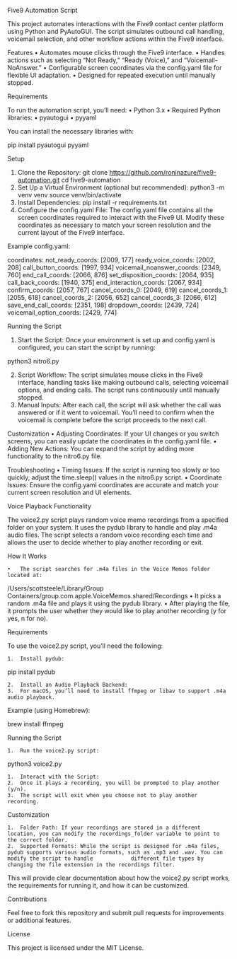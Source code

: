 Five9 Automation Script

This project automates interactions with the Five9 contact center platform using Python and PyAutoGUI. The script simulates outbound call handling, voicemail selection, and other workflow actions within the Five9 interface.

Features
	•	Automates mouse clicks through the Five9 interface.
	•	Handles actions such as selecting “Not Ready,” “Ready (Voice),” and “Voicemail-NoAnswer.”
	•	Configurable screen coordinates via the config.yaml file for flexible UI adaptation.
	•	Designed for repeated execution until manually stopped.

Requirements

To run the automation script, you’ll need:
	•	Python 3.x
	•	Required Python libraries:
	•	pyautogui
	•	pyyaml


You can install the necessary libraries with:

pip install pyautogui pyyaml

Setup
1. Clone the Repository:
 	git clone https://github.com/roninazure/five9-automation.git
	cd five9-automation
2. Set Up a Virtual Environment (optional but recommended):
	python3 -m venv venv
	source venv/bin/activate
3. Install Dependencies:
   	pip install -r requirements.txt
4.	Configure the config.yaml File:
   	The config.yaml file contains all the screen coordinates required to interact with the Five9 UI. Modify these coordinates as necessary 		to match your screen resolution and the current layout of the Five9 interface.
	
Example config.yaml:

coordinates:
  not_ready_coords: [2009, 177]
  ready_voice_coords: [2002, 208]
  call_button_coords: [1997, 934]
  voicemail_noanswer_coords: [2349, 760]
  end_call_coords: [2066, 876]
  set_disposition_coords: [2064, 935]
  call_back_coords: [1940, 375]
  end_interaction_coords: [2067, 934]
  confirm_coords: [2057, 767]
  cancel_coords_0: [2049, 619]
  cancel_coords_1: [2055, 618]
  cancel_coords_2: [2056, 652]
  cancel_coords_3: [2066, 612]
  save_end_call_coords: [2351, 198]
  dropdown_coords: [2439, 724]
  voicemail_option_coords: [2429, 774]

  Running the Script

1. Start the Script:
Once your environment is set up and config.yaml is configured, you can start the script by running:

python3 nitro6.py

2. Script Workflow:
	The script simulates mouse clicks in the Five9 interface, handling tasks like making outbound calls, selecting voicemail options, and 		ending calls.
	The script runs continuously until manually stopped.
3. Manual Inputs:
   	After each call, the script will ask whether the call was answered or if it went to voicemail.
   	You’ll need to confirm when the voicemail is complete before the script proceeds to the next call.

Customization
	•	Adjusting Coordinates: If your UI changes or you switch screens, you can easily update the coordinates in the config.yaml file.
	•	Adding New Actions: You can expand the script by adding more functionality to the nitro6.py file.


Troubleshooting
	•	Timing Issues: If the script is running too slowly or too quickly, adjust the time.sleep() values in the nitro6.py script.
	•	Coordinate Issues: Ensure the config.yaml coordinates are accurate and match your current screen resolution and UI elements.

 Voice Playback Functionality

The voice2.py script plays random voice memo recordings from a specified folder on your system. It uses the pydub library to handle and play .m4a audio files. The script selects a random voice recording each time and allows the user to decide whether to play another recording or exit.

How It Works

	•	The script searches for .m4a files in the Voice Memos folder located at:
/Users/scottsteele/Library/Group Containers/group.com.apple.VoiceMemos.shared/Recordings
	•	It picks a random .m4a file and plays it using the pydub library.
	•	After playing the file, it prompts the user whether they would like to play another recording (y for yes, n for no).

Requirements

To use the voice2.py script, you’ll need the following:

	1.	Install pydub:

 pip install pydub

 	2.	Install an Audio Playback Backend:
	3.	For macOS, you’ll need to install ffmpeg or libav to support .m4a audio playback.
Example (using Homebrew):

brew install ffmpeg

Running the Script

	1.	Run the voice2.py script:
 python3 voice2.py

 	1.	Interact with the Script:
	2.	Once it plays a recording, you will be prompted to play another (y/n).
	3.	The script will exit when you choose not to play another recording.

Customization

	1.	Folder Path: If your recordings are stored in a different location, you can modify the recordings_folder variable to point to the correct folder.
	2.	Supported Formats: While the script is designed for .m4a files, pydub supports various audio formats, such as .mp3 and .wav. You can modify the script to handle 			different file types by changing the file extension in the recordings filter.

This will provide clear documentation about how the voice2.py script works, the requirements for running it, and how it can be customized.


Contributions

Feel free to fork this repository and submit pull requests for improvements or additional features.

License

This project is licensed under the MIT License.




